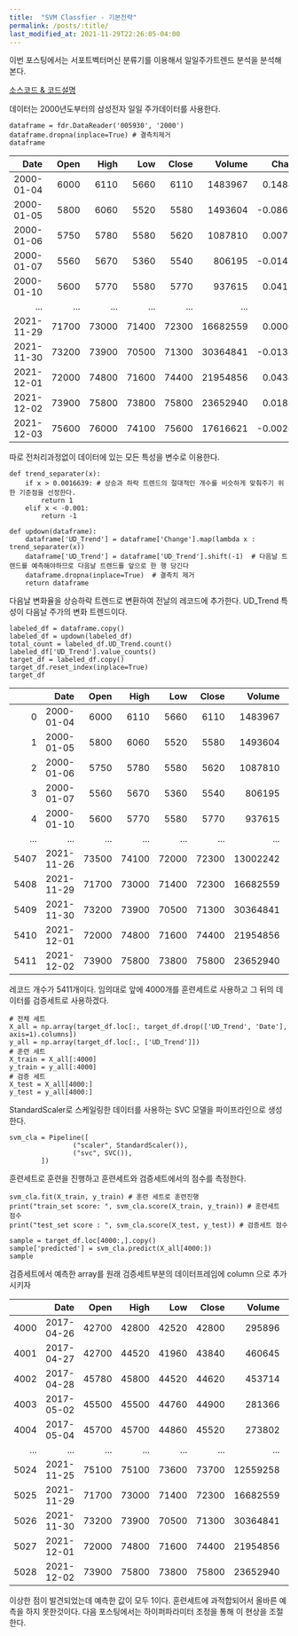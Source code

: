 ```yaml
---
title:  "SVM Classfier - 기본전략" 
permalink: /posts/:title/
last_modified_at: 2021-11-29T22:26:05-04:00
---
```


이번 포스팅에서는 서포트벡터머신 분류기를 이용해서 일일주가트렌드 분석을 분석해본다.

[소스코드 & 코드설명](https://github.com/meltingOcean/AI-Trade/blob/main/ML%20Quant%20Strategy/SVM_classifier.ipynb)


데이터는 2000년도부터의 삼성전자 일일 주가데이터를 사용한다.


	dataframe = fdr.DataReader('005930', '2000')
	dataframe.dropna(inplace=True) # 결측치제거
	dataframe


|       Date |  Open |  High |   Low | Close |   Volume |    Change |
|-----------:|------:|------:|------:|------:|---------:|----------:|
| 2000-01-04 | 6000  | 6110  | 5660  | 6110  | 1483967  | 0.148496  |
| 2000-01-05 | 5800  | 6060  | 5520  | 5580  | 1493604  | -0.086743 |
| 2000-01-06 | 5750  | 5780  | 5580  | 5620  | 1087810  | 0.007168  |
| 2000-01-07 | 5560  | 5670  | 5360  | 5540  | 806195   | -0.014235 |
| 2000-01-10 | 5600  | 5770  | 5580  | 5770  | 937615   | 0.041516  |
| ...        | ...   | ...   | ...   | ...   | ...      | ...       |
| 2021-11-29 | 71700 | 73000 | 71400 | 72300 | 16682559 | 0.000000  |
| 2021-11-30 | 73200 | 73900 | 70500 | 71300 | 30364841 | -0.013831 |
| 2021-12-01 | 72000 | 74800 | 71600 | 74400 | 21954856 | 0.043478  |
| 2021-12-02 | 73900 | 75800 | 73800 | 75800 | 23652940 | 0.018817  |
| 2021-12-03 | 75600 | 76000 | 74100 | 75600 | 17616621 | -0.002639 |



따로 전처리과정없이
데이터에 있는 모든 특성을 변수로 이용한다.

	def trend_separater(x):
    	if x > 0.0016639: # 상승과 하락 트렌드의 절대적인 개수를 비슷하게 맞춰주기 위한 기준점을 선정한다.
        	return 1
    	elif x < -0.001:
        	return -1

	def updown(dataframe):
    	dataframe['UD_Trend'] = dataframe['Change'].map(lambda x : trend_separater(x)) 
    	dataframe['UD_Trend'] = dataframe['UD_Trend'].shift(-1)  # 다음날 트렌드를 예측해야하므로 다음날 트렌드를 앞으로 한 행 당긴다
    	dataframe.dropna(inplace=True)  # 결측치 제거
    	return dataframe



다음날 변화율을 상승하락 트렌드로 변환하여 전날의 레코드에 추가한다.
UD_Trend 특성이 다음날 주가의 변화 트렌드이다.


	labeled_df = dataframe.copy()
	labeled_df = updown(labeled_df)
	total_count = labeled_df.UD_Trend.count()
	labeled_df['UD_Trend'].value_counts()
	target_df = labeled_df.copy()
	target_df.reset_index(inplace=True)
	target_df


|      |       Date |  Open |  High |   Low | Close |   Volume |    Change | UD_Trend |
|-----:|-----------:|------:|------:|------:|------:|---------:|----------:|---------:|
| 0    | 2000-01-04 | 6000  | 6110  | 5660  | 6110  | 1483967  | 0.148496  | -1.0     |
| 1    | 2000-01-05 | 5800  | 6060  | 5520  | 5580  | 1493604  | -0.086743 | 1.0      |
| 2    | 2000-01-06 | 5750  | 5780  | 5580  | 5620  | 1087810  | 0.007168  | -1.0     |
| 3    | 2000-01-07 | 5560  | 5670  | 5360  | 5540  | 806195   | -0.014235 | 1.0      |
| 4    | 2000-01-10 | 5600  | 5770  | 5580  | 5770  | 937615   | 0.041516  | -1.0     |
| ...  | ...        | ...   | ...   | ...   | ...   | ...      | ...       | ...      |
| 5407 | 2021-11-26 | 73500 | 74100 | 72000 | 72300 | 13002242 | -0.018996 | -1.0     |
| 5408 | 2021-11-29 | 71700 | 73000 | 71400 | 72300 | 16682559 | 0.000000  | -1.0     |
| 5409 | 2021-11-30 | 73200 | 73900 | 70500 | 71300 | 30364841 | -0.013831 | 1.0      |
| 5410 | 2021-12-01 | 72000 | 74800 | 71600 | 74400 | 21954856 | 0.043478  | 1.0      |
| 5411 | 2021-12-02 | 73900 | 75800 | 73800 | 75800 | 23652940 | 0.018817  | -1.0     |


레코드 개수가 5411개이다. 임의대로 앞에 4000개를 훈련세트로 사용하고 그 뒤의 데이터를 검증세트로 사용하겠다.


	# 전체 세트
	X_all = np.array(target_df.loc[:, target_df.drop(['UD_Trend', 'Date'], axis=1).columns])
	y_all = np.array(target_df.loc[:, ['UD_Trend']])
	# 훈련 세트
	X_train = X_all[:4000]
	y_train = y_all[:4000]
	# 검증 세트
	X_test = X_all[4000:]
	y_test = y_all[4000:]



StandardScaler로 스케일링한 데이터를 사용하는 SVC 모델을 파이프라인으로 생성한다.

	svm_cla = Pipeline([
    				("scaler", StandardScaler()),
                    ("svc", SVC()),
            ])

훈련세트로 훈련을 진행하고 훈련세트와 검증세트에서의 점수를 측정한다.

	svm_cla.fit(X_train, y_train) # 훈련 세트로 훈련진행
	print("train_set score: ", svm_cla.score(X_train, y_train)) # 훈련세트 점수
	print("test_set score : ", svm_cla.score(X_test, y_test)) # 검증세트 점수
	
	sample = target_df.loc[4000:,].copy()
	sample['predicted'] = svm_cla.predict(X_all[4000:])
	sample



검증세트에서 예측한 array를 원래 검증세트부분의 데이터프레임에 column 으로 추가시키자

|      |       Date |  Open |  High |   Low | Close |   Volume |    Change | UD_Trend | predicted |
|-----:|-----------:|------:|------:|------:|------:|---------:|----------:|---------:|----------:|
| 4000 | 2017-04-26 | 42700 | 42800 | 42520 | 42800 | 295896   | 0.002342  | 1.0      | 1.0       |
| 4001 | 2017-04-27 | 42700 | 44520 | 41960 | 43840 | 460645   | 0.024299  | 1.0      | 1.0       |
| 4002 | 2017-04-28 | 45780 | 45800 | 44520 | 44620 | 453714   | 0.017792  | 1.0      | 1.0       |
| 4003 | 2017-05-02 | 45500 | 45500 | 44760 | 44900 | 281366   | 0.006275  | 1.0      | 1.0       |
| 4004 | 2017-05-04 | 45700 | 45700 | 44860 | 45520 | 273802   | 0.013808  | 1.0      | 1.0       |
| ...  | ...        | ...   | ...   | ...   | ...   | ...      | ...       | ...      | ...       |
| 5024 | 2021-11-25 | 75100 | 75100 | 73600 | 73700 | 12559258 | -0.014706 | -1.0     | 1.0       |
| 5025 | 2021-11-29 | 71700 | 73000 | 71400 | 72300 | 16682559 | 0.000000  | -1.0     | 1.0       |
| 5026 | 2021-11-30 | 73200 | 73900 | 70500 | 71300 | 30364841 | -0.013831 | 1.0      | 1.0       |
| 5027 | 2021-12-01 | 72000 | 74800 | 71600 | 74400 | 21954856 | 0.043478  | 1.0      | 1.0       |
| 5028 | 2021-12-02 | 73900 | 75800 | 73800 | 75800 | 23652940 | 0.018817  | -1.0     | 1.0       |


이상한 점이 발견되었는데 예측한 값이 모두 1이다.
훈련세트에 과적합되어서 올바른 예측을 하지 못한것이다.
다음 포스팅에서는 하이퍼파라미터 조정을 통해 이 현상을 조절한다.
